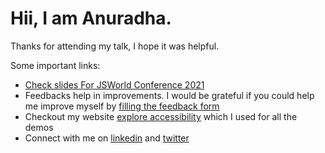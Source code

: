 # Hii, I am Anuradha.

Thanks for attending my talk, I hope it was helpful.

Some important links:
- [Check slides For JSWorld Conference 2021](https://docs.google.com/presentation/d/1NHWJEJp4AwICmLUBNd2_VctVMVIaHLPooF6BtIGIY3M/edit?usp=sharing)
- Feedbacks help in improvements. I would be grateful if you could help me improve myself by [filling the feedback form](https://docs.google.com/forms/d/e/1FAIpQLSewS9PFzg7ZjX9-dkg8gxZxKYo_PhVnXZszAy8wIO4bMmJLdQ/viewform)
- Checkout my website [explore accessibility](https://explore-a11y.netlify.app/) which I used for all the demos
- Connect with me on [linkedin](https://www.linkedin.com/in/anuradha15/) and [twitter](https://twitter.com/miracle_404)
